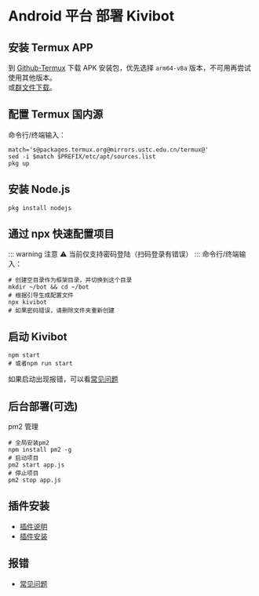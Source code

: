 # Android 平台 部署 Kivibot

<!-- 视频教程：[bilibili-Android](https://space.bilibili.com/524190453) -->

## 安装 Termux APP

到 [Github-Termux](https://github.com/termux/termux-app/releases) 下载 APK 安装包，优先选择 `arm64-v8a` 版本，不可用再尝试使用其他版本。\
或[群文件下载](https://qm.qq.com/cgi-bin/qm/qr?k=fteC6GcYQzcT1nnaBYDVbRWCIUkpIQrk&jump_from=webapi&authKey=GlN8HuZgPU0ze6EMYWk/8ZS5OGKtKZKxWzZjrj/NWMWEXHXVGpDrxJsmZ/feQcwp)。

## 配置 Termux 国内源

命令行/终端输入：

```shell
match='s@packages.termux.org@mirrors.ustc.edu.cn/termux@'
sed -i $match $PREFIX/etc/apt/sources.list
pkg up
```

## 安装 Node.js

```shell
pkg install nodejs
```

## 通过 npx 快速配置项目

::: warning 注意 ⚠️
当前仅支持密码登陆（扫码登录有错误）
:::
命令行/终端输入：

```shell
# 创建空目录作为框架目录，并切换到这个目录
mkdir ~/bot && cd ~/bot
# 根据引导生成配置文件
npx kivibot
# 如果密码错误，请删除文件夹重新创建
```

## 启动 Kivibot

```shell
npm start
# 或者npm run start
```

如果启动出现报错，可以看[常见问题](/start/problem)

## 后台部署(可选)

pm2 管理

```shell
# 全局安装pm2
npm install pm2 -g
# 启动项目
pm2 start app.js
# 停止项目
pm2 stop app.js
```

## 插件安装

- [插件说明](/plugin/note)
- [插件安装](/plugin/install)

## 报错

- [常见问题](/start/problem)
